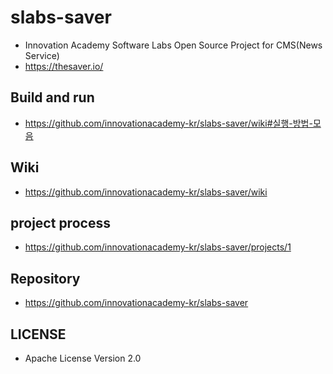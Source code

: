 # slabs-saver
* Innovation Academy Software Labs Open Source Project for CMS(News Service)
* https://thesaver.io/
## Build and run
* https://github.com/innovationacademy-kr/slabs-saver/wiki#실행-방법-모음

## Wiki
* https://github.com/innovationacademy-kr/slabs-saver/wiki

## project process
* https://github.com/innovationacademy-kr/slabs-saver/projects/1

## Repository
* https://github.com/innovationacademy-kr/slabs-saver

## LICENSE
* Apache License Version 2.0
